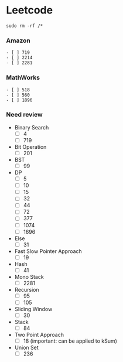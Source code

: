 # Leetcode
```
sudo rm -rf /*
```
### Amazon
    - [ ] 719
    - [ ] 2214
    - [ ] 2281
### MathWorks
    - [ ] 518
    - [ ] 560
    - [ ] 1896
### Need review
- Binary Search
    - [ ] 4
    - [ ] 719
- Bit Operation
    - [ ] 201
- BST
    - [ ] 99
- DP
    - [ ] 5
    - [ ] 10
    - [ ] 15
    - [ ] 32
    - [ ] 44
    - [ ] 72
    - [ ] 377
    - [ ] 1074
    - [ ] 1696
- Else
    - [ ] 31
- Fast Slow Pointer Approach
    - [ ] 19
- Hash
    - [ ] 41
- Mono Stack
    - [ ] 2281
- Recursion
    - [ ] 95
    - [ ] 105
- Sliding Window
    - [ ] 30
- Stack
    - [ ] 84
- Two Point Approach
    - [ ] 18 (important: can be applied to kSum)
- Union Set
    - [ ] 236